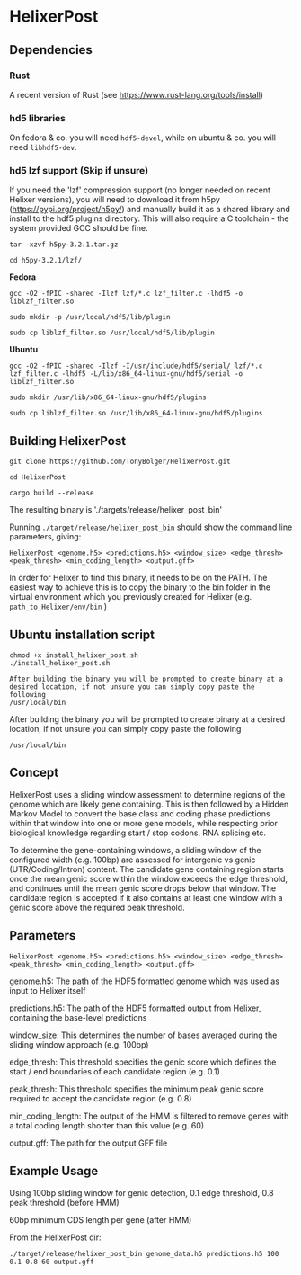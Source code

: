 # HelixerPost
## Dependencies
### Rust
A recent version of Rust (see https://www.rust-lang.org/tools/install)

### hd5 libraries
On fedora & co. you will need `hdf5-devel`, while on ubuntu & co. you will need `libhdf5-dev`.

### hd5 lzf support (Skip if unsure)
If you need the 'lzf' compression support (no longer needed on recent Helixer versions), you will need to download it from h5py (https://pypi.org/project/h5py/) and manually build it as a shared library and install to the hdf5 plugins directory. This will also require a C toolchain - the system provided GCC should be fine. 

`tar -xzvf h5py-3.2.1.tar.gz`

`cd h5py-3.2.1/lzf/`

**Fedora**

`gcc -O2 -fPIC -shared -Ilzf lzf/*.c lzf_filter.c -lhdf5 -o liblzf_filter.so`

`sudo mkdir -p /usr/local/hdf5/lib/plugin`

`sudo cp liblzf_filter.so /usr/local/hdf5/lib/plugin`

**Ubuntu**

`gcc -O2 -fPIC -shared -Ilzf -I/usr/include/hdf5/serial/ lzf/*.c lzf_filter.c -lhdf5 -L/lib/x86_64-linux-gnu/hdf5/serial -o liblzf_filter.so`

`sudo mkdir /usr/lib/x86_64-linux-gnu/hdf5/plugins`

`sudo cp liblzf_filter.so /usr/lib/x86_64-linux-gnu/hdf5/plugins`

## Building HelixerPost

`git clone https://github.com/TonyBolger/HelixerPost.git`

`cd HelixerPost`

`cargo build --release`

The resulting binary is './targets/release/helixer_post_bin'

Running `./target/release/helixer_post_bin` should show the command line parameters, giving:

`HelixerPost <genome.h5> <predictions.h5> <window_size> <edge_thresh> <peak_thresh> <min_coding_length> <output.gff>`

In order for Helixer to find this binary, it needs to be on the PATH. The easiest way to achieve this is to copy 
the binary to the bin folder in the virtual environment which you previously created for Helixer 
(e.g. `path_to_Helixer/env/bin` )

## Ubuntu installation script

```
chmod +x install_helixer_post.sh
./install_helixer_post.sh

After building the binary you will be prompted to create binary at a desired location, if not unsure you can simply copy paste the following
/usr/local/bin
```
After building the binary you will be prompted to create binary at a desired location, if not unsure you can simply copy paste the following

```
/usr/local/bin
```


## Concept
HelixerPost uses a sliding window assessment to determine regions of the genome which are likely gene containing.
This is then followed by a Hidden Markov Model to convert the base class and coding phase predictions within
that window into one or more gene models, while respecting prior biological knowledge regarding start / stop
codons, RNA splicing etc.  
   
To determine the gene-containing windows, a sliding window of the configured width (e.g. 100bp) are assessed 
for intergenic vs genic (UTR/Coding/Intron) content. The candidate gene containing region starts once the mean 
genic score within the window exceeds the edge threshold, and continues until the mean genic score drops below 
that window. The candidate region is accepted if it also contains at least one window with a genic score above 
the required peak threshold.

## Parameters

`HelixerPost <genome.h5> <predictions.h5> <window_size> <edge_thresh> <peak_thresh> <min_coding_length> <output.gff>`

genome.h5: The path of the HDF5 formatted genome which was used as input to Helixer itself 

predictions.h5: The path of the HDF5 formatted output from Helixer, containing the base-level predictions

window_size: This determines the number of bases averaged during the sliding window approach (e.g. 100bp)

edge_thresh: This threshold specifies the genic score which defines the start / end boundaries of each 
candidate region (e.g. 0.1)

peak_thresh: This threshold specifies the minimum peak genic score required to accept the candidate region 
(e.g. 0.8)

min_coding_length: The output of the HMM is filtered to remove genes with a total coding length shorter than 
this value (e.g. 60)

output.gff: The path for the output GFF file 

## Example Usage

Using 100bp sliding window for genic detection, 0.1 edge threshold, 0.8 peak threshold (before HMM)

60bp minimum CDS length per gene (after HMM)

From the HelixerPost dir:

`./target/release/helixer_post_bin genome_data.h5 predictions.h5 100 0.1 0.8 60 output.gff`


